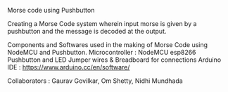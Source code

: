 Morse code using Pushbutton

Creating a Morse Code system wherein input morse is given by a pushbutton and the message is decoded at the output. 

Components and Softwares used in the making of Morse Code using NodeMCU and Pushbutton.
Microcontroller : NodeMCU esp8266
Pushbutton and LED
Jumper wires & Breadboard for connections
Arduino IDE : https://www.arduino.cc/en/software/

Collaborators : Gaurav Govilkar, Om Shetty, Nidhi Mundhada
